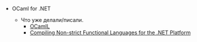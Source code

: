 * OCaml for .NET

	* Что уже делали/писали.
		* [OCamIL](https://www.researchgate.net/publication/279256610_Objective_Caml_on_NET_The_OCamIL_Compiler_and_Toplevel)
		* [Compiling Non-strict Functional Languages for the .NET Platform](https://citeseerx.ist.psu.edu/viewdoc/download?doi=10.1.1.96.3470&rep=rep1&type=pdf)